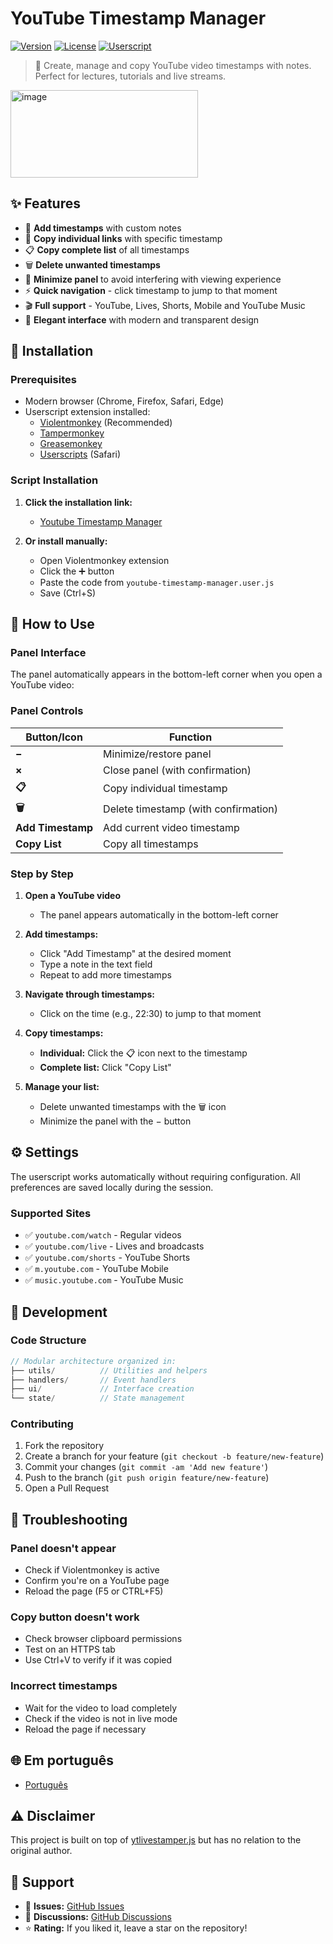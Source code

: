 # YouTube Timestamp Manager

[![Version](https://img.shields.io/badge/version-0.0.1-blue.svg)](https://github.com/filipemanuelofs/youtube-timestamp-manager)
[![License](https://img.shields.io/badge/license-MIT-green.svg)](LICENSE)
[![Userscript](https://img.shields.io/badge/userscript-violentmonkey-orange.svg)](https://violentmonkey.github.io/)

> 🎯 Create, manage and copy YouTube video timestamps with notes. Perfect for lectures, tutorials and live streams.

<img width="300" height="140" alt="image" src="https://github.com/user-attachments/assets/ad11e324-f8fb-485e-8a07-731ae50c03d9" />

## ✨ Features

- 📝 **Add timestamps** with custom notes
- 🔗 **Copy individual links** with specific timestamp
- 📋 **Copy complete list** of all timestamps
- 🗑️ **Delete unwanted timestamps**
- 🔽 **Minimize panel** to avoid interfering with viewing experience
- ⚡ **Quick navigation** - click timestamp to jump to that moment
- 🎬 **Full support** - YouTube, Lives, Shorts, Mobile and YouTube Music
- 🌙 **Elegant interface** with modern and transparent design

## 🚀 Installation

### Prerequisites

- Modern browser (Chrome, Firefox, Safari, Edge)
- Userscript extension installed:
  - [Violentmonkey](https://violentmonkey.github.io/) (Recommended)
  - [Tampermonkey](https://www.tampermonkey.net/)
  - [Greasemonkey](https://www.greasespot.net/)
  - [Userscripts](https://github.com/quoid/userscripts) (Safari)

### Script Installation

1. **Click the installation link:**

   - [Youtube Timestamp Manager](https://github.com/filipemanuelofs/youtube-timestamp-manager/raw/main/youtube-timestamp-manager.user.js)

2. **Or install manually:**
   - Open Violentmonkey extension
   - Click the ➕ button
   - Paste the code from `youtube-timestamp-manager.user.js`
   - Save (Ctrl+S)

## 📖 How to Use

### Panel Interface

The panel automatically appears in the bottom-left corner when you open a YouTube video:

### Panel Controls

| Button/Icon       | Function                             |
| ----------------- | ------------------------------------ |
| **−**             | Minimize/restore panel               |
| **×**             | Close panel (with confirmation)      |
| **📋**            | Copy individual timestamp            |
| **🗑️**            | Delete timestamp (with confirmation) |
| **Add Timestamp** | Add current video timestamp          |
| **Copy List**     | Copy all timestamps                  |

### Step by Step

1. **Open a YouTube video**

   - The panel appears automatically in the bottom-left corner

2. **Add timestamps:**

   - Click "Add Timestamp" at the desired moment
   - Type a note in the text field
   - Repeat to add more timestamps

3. **Navigate through timestamps:**

   - Click on the time (e.g., 22:30) to jump to that moment

4. **Copy timestamps:**

   - **Individual:** Click the 📋 icon next to the timestamp
   - **Complete list:** Click "Copy List"

5. **Manage your list:**
   - Delete unwanted timestamps with the 🗑️ icon
   - Minimize the panel with the − button

## ⚙️ Settings

The userscript works automatically without requiring configuration. All preferences are saved locally during the session.

### Supported Sites

- ✅ `youtube.com/watch` - Regular videos
- ✅ `youtube.com/live` - Lives and broadcasts
- ✅ `youtube.com/shorts` - YouTube Shorts
- ✅ `m.youtube.com` - YouTube Mobile
- ✅ `music.youtube.com` - YouTube Music

## 🔧 Development

### Code Structure

```javascript
// Modular architecture organized in:
├── utils/          // Utilities and helpers
├── handlers/       // Event handlers
├── ui/             // Interface creation
└── state/          // State management
```

### Contributing

1. Fork the repository
2. Create a branch for your feature (`git checkout -b feature/new-feature`)
3. Commit your changes (`git commit -am 'Add new feature'`)
4. Push to the branch (`git push origin feature/new-feature`)
5. Open a Pull Request

## 🐛 Troubleshooting

### Panel doesn't appear

- Check if Violentmonkey is active
- Confirm you're on a YouTube page
- Reload the page (F5 or CTRL+F5)

### Copy button doesn't work

- Check browser clipboard permissions
- Test on an HTTPS tab
- Use Ctrl+V to verify if it was copied

### Incorrect timestamps

- Wait for the video to load completely
- Check if the video is not in live mode
- Reload the page if necessary

## 🌐 Em português

- [Português](README.md)

## ⚠️ Disclaimer

This project is built on top of [ytlivestamper.js](https://github.com/Krazete/bookmarklets/blob/master/ytlivestamper.js) but has no relation to the original author.

## 🤝 Support

- 📧 **Issues:** [GitHub Issues](https://github.com/filipemanuelofs/youtube-timestamp-manager/issues)
- 💬 **Discussions:** [GitHub Discussions](https://github.com/filipemanuelofs/youtube-timestamp-manager/discussions)
- ⭐ **Rating:** If you liked it, leave a star on the repository!
